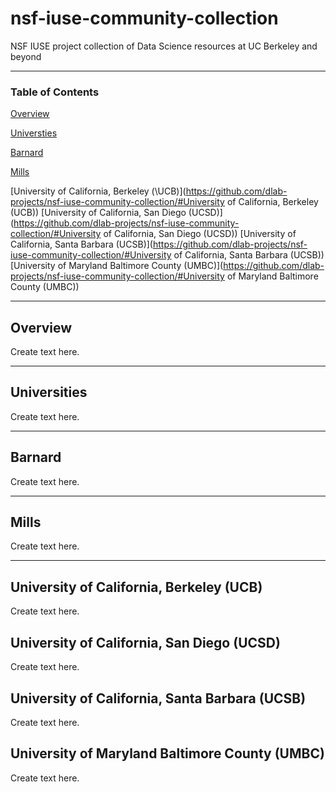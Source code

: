 # nsf-iuse-community-collection
NSF IUSE project collection of Data Science resources at UC Berkeley and beyond

-----------
### Table of Contents

[Overview](https://github.com/dlab-projects/nsf-iuse-community-collection/#overview)

[Universties](https://github.com/dlab-projects/nsf-iuse-community-collection/#universities)

[Barnard](https://github.com/dlab-projects/nsf-iuse-community-collection/#barnard)

[Mills](https://github.com/dlab-projects/nsf-iuse-community-collection/#mills)

[University of California, Berkeley \(\UCB\)\](https://github.com/dlab-projects/nsf-iuse-community-collection/#University of California, Berkeley (UCB))
[University of California, San Diego (UCSD)](https://github.com/dlab-projects/nsf-iuse-community-collection/#University of California, San Diego (UCSD))
[University of California, Santa Barbara (UCSB)](https://github.com/dlab-projects/nsf-iuse-community-collection/#University of California, Santa Barbara (UCSB))
[University of Maryland Baltimore County (UMBC)](https://github.com/dlab-projects/nsf-iuse-community-collection/#University of Maryland Baltimore County (UMBC))



-----------
## Overview
Create text here. 

-----------

## Universities
Create text here.
 
-----------
## Barnard
Create text here.

-----------
## Mills
Create text here.

-----------
## University of California, Berkeley (UCB)
Create text here.

## University of California, San Diego (UCSD)
Create text here.

## University of California, Santa Barbara (UCSB)
Create text here.

## University of Maryland Baltimore County (UMBC)
Create text here.

